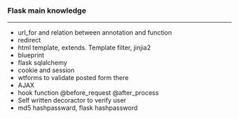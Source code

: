 ### Flask main knowledge
---
- url_for and relation between annotation and function
- redirect
- html template, extends. Template filter, jinjia2
- blueprint
- flask sqlalchemy
- cookie and session
- wtforms to validate posted form there
- AJAX
- hook function @before_request @after_process
- Self written decoractor to verify user
- md5 hashpassward, flask hashpassword
